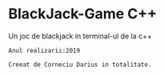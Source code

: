 # BlackJack-Game C++
Un joc de blackjack in terminal-ul de la c++
```
Anul realizarii:2019

Creeat de Corneciu Darius in totalitate.
```
